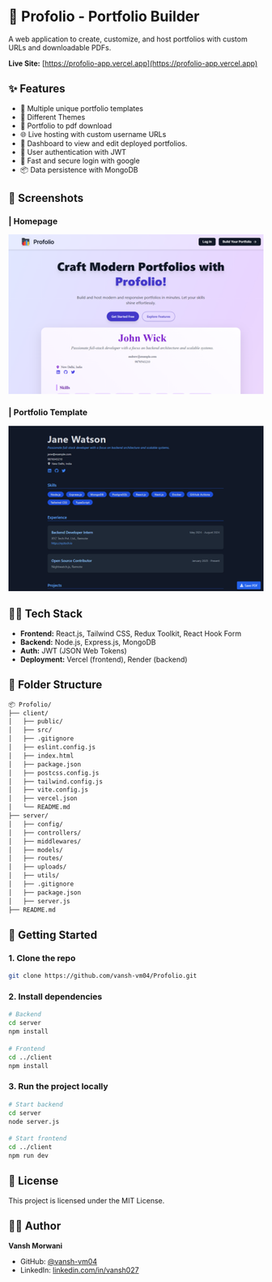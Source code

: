 # 🚀 Profolio - Portfolio Builder

A web application to create, customize, and host portfolios with custom URLs and downloadable PDFs.

**Live Site:** [https://profolio-app.vercel.app](https://profolio-app.vercel.app)  

## ✨ Features

- 🎨 Multiple unique portfolio templates
- 🎨 Different Themes
- 📄 Portfolio to pdf download
- 🌐 Live hosting with custom username URLs
- 📜 Dashboard to view and edit deployed portfolios.
- 🔐 User authentication with JWT
- 🛅 Fast and secure login with google
- 📦 Data persistence with MongoDB

## 📸 Screenshots

### | Homepage     

![Home](/client/public/images/home2.png)

### | Portfolio Template

![Template](/client/public/images/nightprofile.png)

## 🧑‍💻 Tech Stack

- **Frontend:** React.js, Tailwind CSS, Redux Toolkit, React Hook Form
- **Backend:** Node.js, Express.js, MongoDB
- **Auth:** JWT (JSON Web Tokens)
- **Deployment:** Vercel (frontend), Render (backend)

## 📁 Folder Structure

```bash
📦 Profolio/
├── client/
│   ├── public/
│   ├── src/
│   ├── .gitignore
│   ├── eslint.config.js
│   ├── index.html
│   ├── package.json
│   ├── postcss.config.js
│   ├── tailwind.config.js
│   ├── vite.config.js
│   ├── vercel.json
│   └── README.md
├── server/
│   ├── config/
│   ├── controllers/
│   ├── middlewares/
│   ├── models/
│   ├── routes/
│   ├── uploads/
│   ├── utils/
│   ├── .gitignore
│   ├── package.json
│   ├── server.js
├── README.md
```

## 🚀 Getting Started

### 1. Clone the repo

```bash
git clone https://github.com/vansh-vm04/Profolio.git
```

### 2. Install dependencies

```bash
# Backend
cd server
npm install

# Frontend
cd ../client
npm install
```

### 3. Run the project locally

```bash
# Start backend
cd server
node server.js

# Start frontend
cd ../client
npm run dev
```

## 📄 License

This project is licensed under the MIT License.  

## 🙋‍♂️ Author

**Vansh Morwani**  
- GitHub: [@vansh-vm04](https://github.com/vansh-vm04)  
- LinkedIn: [linkedin.com/in/vansh027](https://linkedin.com/in/vansh027)
